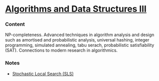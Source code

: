 # [Algorithms and Data Structures III](http://www.uu.se/en/admissions/master/selma/kursplan/?kpid=31947&type=1)

### Content
NP-completeness. Advanced techniques in algorithm analysis and design such as amortised and probabilistic analysis, universal hashing, integer programming, simulated annealing, tabu serach, probabilistic satisfiability (SAT). Connections to modern research in algorithmics.

### Notes
  - [Stochastic Local Search (SLS)](2018-01-16-stochastic-local-search.md)
